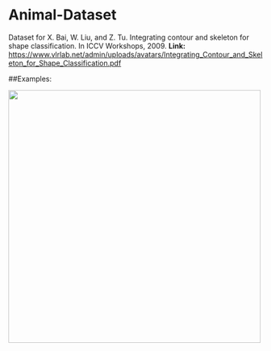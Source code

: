 # Animal-Dataset
Dataset for X. Bai, W. Liu, and Z. Tu. Integrating contour and skeleton for shape classification. In ICCV Workshops, 2009.
**Link:** https://www.vlrlab.net/admin/uploads/avatars/Integrating_Contour_and_Skeleton_for_Shape_Classification.pdf

##Examples:

<img src="proyecto_k.jpg" width="500">
